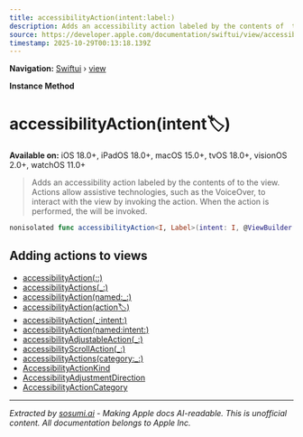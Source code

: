 ```yaml
---
title: accessibilityAction(intent:label:)
description: Adds an accessibility action labeled by the contents of  to the view. Actions allow assistive technologies, such as the VoiceOver, to interact with the view by invoking the action. When the action is performed, the  will be invoked.
source: https://developer.apple.com/documentation/swiftui/view/accessibilityaction(intent:label:)
timestamp: 2025-10-29T00:13:18.139Z
---
```


**Navigation:** [Swiftui](/documentation/swiftui) › [view](/documentation/swiftui/view)

**Instance Method**

# accessibilityAction(intent:label:)

**Available on:** iOS 18.0+, iPadOS 18.0+, macOS 15.0+, tvOS 18.0+, visionOS 2.0+, watchOS 11.0+

> Adds an accessibility action labeled by the contents of  to the view. Actions allow assistive technologies, such as the VoiceOver, to interact with the view by invoking the action. When the action is performed, the  will be invoked.

```swift
nonisolated func accessibilityAction<I, Label>(intent: I, @ViewBuilder label: () -> Label) -> some View where I : AppIntent, Label : View
```

## Adding actions to views

- [accessibilityAction(_:_:)](/documentation/swiftui/view/accessibilityaction(_:_:))
- [accessibilityActions(_:)](/documentation/swiftui/view/accessibilityactions(_:))
- [accessibilityAction(named:_:)](/documentation/swiftui/view/accessibilityaction(named:_:))
- [accessibilityAction(action:label:)](/documentation/swiftui/view/accessibilityaction(action:label:))
- [accessibilityAction(_:intent:)](/documentation/swiftui/view/accessibilityaction(_:intent:))
- [accessibilityAction(named:intent:)](/documentation/swiftui/view/accessibilityaction(named:intent:))
- [accessibilityAdjustableAction(_:)](/documentation/swiftui/view/accessibilityadjustableaction(_:))
- [accessibilityScrollAction(_:)](/documentation/swiftui/view/accessibilityscrollaction(_:))
- [accessibilityActions(category:_:)](/documentation/swiftui/view/accessibilityactions(category:_:))
- [AccessibilityActionKind](/documentation/swiftui/accessibilityactionkind)
- [AccessibilityAdjustmentDirection](/documentation/swiftui/accessibilityadjustmentdirection)
- [AccessibilityActionCategory](/documentation/swiftui/accessibilityactioncategory)

---

*Extracted by [sosumi.ai](https://sosumi.ai) - Making Apple docs AI-readable.*
*This is unofficial content. All documentation belongs to Apple Inc.*
